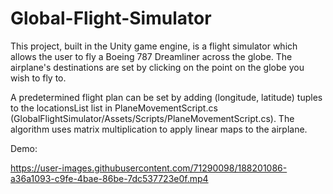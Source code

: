 # Global-Flight-Simulator


This project, built in the Unity game engine, is a flight simulator which allows the user to fly a Boeing 787 Dreamliner across the globe. The airplane's destinations are set by clicking on the point on the globe you wish to fly to.

A predetermined flight plan can be set by adding (longitude, latitude) tuples to the locationsList list in PlaneMovementScript.cs (GlobalFlightSimulator/Assets/Scripts/PlaneMovementScript.cs). The algorithm uses matrix multiplication to apply linear maps to the airplane.

Demo:

https://user-images.githubusercontent.com/71290098/188201086-a36a1093-c9fe-4bae-86be-7dc537723e0f.mp4

